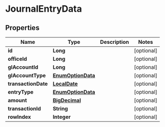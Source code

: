 
# JournalEntryData

## Properties
Name | Type | Description | Notes
------------ | ------------- | ------------- | -------------
**id** | **Long** |  |  [optional]
**officeId** | **Long** |  |  [optional]
**glAccountId** | **Long** |  |  [optional]
**glAccountType** | [**EnumOptionData**](EnumOptionData.md) |  |  [optional]
**transactionDate** | [**LocalDate**](LocalDate.md) |  |  [optional]
**entryType** | [**EnumOptionData**](EnumOptionData.md) |  |  [optional]
**amount** | [**BigDecimal**](BigDecimal.md) |  |  [optional]
**transactionId** | **String** |  |  [optional]
**rowIndex** | **Integer** |  |  [optional]



